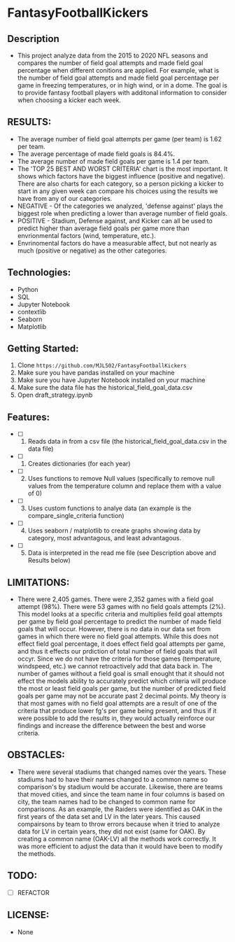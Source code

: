 # FantasyFootballKickers

## Description
- This project analyze data from the 2015 to 2020 NFL seasons and compares the number of field goal attempts and made field goal percentage when different conitions are applied.  For example, what is the  number of field goal attempts and made field goal percentage per game in freezing temperatures, or in high wind, or in a dome.  The goal is to provide fantasy football players with additonal information to consider when choosing a kicker each week.

## RESULTS:

- The average number of field goal attempts per game (per team) is 1.62 per team. 
- The average percentage of made field goals is 84.4%.
- The average number of made field goals per game is 1.4 per team.  
- The 'TOP 25 BEST AND WORST CRITERIA' chart is the most important.  It shows which factors have the biggest influence (positive and negative).  There are also charts for each category, so a person picking a kicker to start in any given week can compare his choices using the results we have from any of our categories.
- NEGATIVE - Of the categories we analyzed, 'defense against' plays the biggest role when predicting a lower than average number of field goals.  
- POSITIVE - Stadium, Defense against, and Kicker can all be used to predict higher than average field goals per game more than envrionmental factors (wind, temperature, etc.).  
- Envrinomental factors do have a measurable affect, but not nearly as much (positive or negative) as the other categories.  

## Technologies:

- Python
- SQL
- Jupyter Notebook
- contextlib
- Seaborn
- Matplotlib

## Getting Started:

1. Clone `https://github.com/MJL502/FantasyFootballKickers`
2. Make sure you have pandas installed on your machine
3. Make sure you have Jupyter Notebook installed on your machine
4. Make sure the data file has the historical_field_goal_data.csv
5. Open draft_strategy.ipynb

## Features:

- [ ] 1. Reads data in from a csv file (the historical_field_goal_data.csv in the data file)
- [ ] 1. Creates dictionaries (for each year)
- [ ] 2. Uses functions to remove Null values (specifically to remove null values from the temperature column and replace them with a value of 0)
- [ ] 3. Uses custom functions to analye data (an example is the compare_single_criteria function)
- [ ] 4. Uses seaborn / matplotlib to create graphs showing data by category, most advantagous, and least advantagous.
- [ ] 5. Data is interpreted in the read me file (see Description above and Results below)


## LIMITATIONS:

- There were 2,405 games.  There were 2,352 games with a field goal attempt (98%).  There were 53 games with no field goals attempts (2%). This model looks at a specific criteria and multiplies feild goal attempts per game by field goal percentage to predict the number of made field goals that will occur.  However, there is no data in our data set from games in which there were no field goal attempts.  While this does not effect field goal percentage, it does effect field goal attempts per game, and thus it effects our prdiction of total number of field goals that will occyr.  Since we do not have the criteria for those games (temperature, windspeed, etc.) we cannot retroactively add that data back in.  The number of games without a field goal is small enought that it should not effect the models ability to accurately predict which criteria will produce the most or least field goals per game, but the number of predicted field goals per game may not be accurate past 2 decimal points.  My theory is that most games with no field goal attempts are a result of one of the criteria that produce lower fg's per game being present, and thus if it were possible to add the results in, they would actually reinforce our findings and increase the difference between the best and worse criteria.


## OBSTACLES:

- There were several stadiums that changed names over the years.  These stadiums had to have their names changed to a common name so comparison's by stadium would be accurate.  Likewise, there are teams that moved cities, and since the team name in four columns is based on city, the team names had to be changed to common name for comparisons.  As an example, the Raiders were identified as OAK in the first years of the data set and LV in the later years.  This caused compairsons by team to throw errors because when it tried to analyze data for LV in certain years, they did not exist (same for OAK).  By creating a common name (OAK-LV) all the methods work correctly.  It was more efficient to adjust the data than it would have been to modify the methods.


## TODO:

- [ ] REFACTOR


## LICENSE:

- None